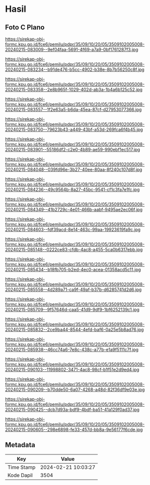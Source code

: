 # Hasil

## Foto C Plano

https://sirekap-obj-formc.kpu.go.id/fce6/pemilu/pdpr/35/09/10/20/05/3509102005008-20240215-083009--9ef04faa-5691-4f69-a7a9-0bf1761287f3.jpg

https://sirekap-obj-formc.kpu.go.id/fce6/pemilu/pdpr/35/09/10/20/05/3509102005008-20240215-083234--b91de476-b5cc-4902-b38e-8b7b56250c8f.jpg

https://sirekap-obj-formc.kpu.go.id/fce6/pemilu/pdpr/35/09/10/20/05/3509102005008-20240215-083358--2e8b965f-1029-402d-ab3a-1b4a6b125c52.jpg

https://sirekap-obj-formc.kpu.go.id/fce6/pemilu/pdpr/35/09/10/20/05/3509102005008-20240215-083557--1f2e63a5-b6da-45ea-87cf-d27953077366.jpg

https://sirekap-obj-formc.kpu.go.id/fce6/pemilu/pdpr/35/09/10/20/05/3509102005008-20240215-083750--79623b43-a449-43bf-a53d-269fca6f4b45.jpg

https://sirekap-obj-formc.kpu.go.id/fce6/pemilu/pdpr/35/09/10/20/05/3509102005008-20240215-083901--55186df2-c2e0-4b89-ae59-990ebf1ec517.jpg

https://sirekap-obj-formc.kpu.go.id/fce6/pemilu/pdpr/35/09/10/20/05/3509102005008-20240215-084048--039fd96e-3b27-40ee-80aa-8f240c107d8f.jpg

https://sirekap-obj-formc.kpu.go.id/fce6/pemilu/pdpr/35/09/10/20/05/3509102005008-20240215-084236--49c9564b-8a27-45bc-9541-cf1c3fa7e1fc.jpg

https://sirekap-obj-formc.kpu.go.id/fce6/pemilu/pdpr/35/09/10/20/05/3509102005008-20240215-084349--41b2729c-4e01-466b-aabf-9495ae2ec06f.jpg

https://sirekap-obj-formc.kpu.go.id/fce6/pemilu/pdpr/35/09/10/20/05/3509102005008-20240215-084603--fdf39acd-8e14-463c-99aa-19923619fa9c.jpg

https://sirekap-obj-formc.kpu.go.id/fce6/pemilu/pdpr/35/09/10/20/05/3509102005008-20240215-085148--0222ce83-cfdb-4ac8-a455-5ca0b6317ebb.jpg

https://sirekap-obj-formc.kpu.go.id/fce6/pemilu/pdpr/35/09/10/20/05/3509102005008-20240215-085434--b18fb705-b2ed-4ec0-acea-01358acd5c11.jpg

https://sirekap-obj-formc.kpu.go.id/fce6/pemilu/pdpr/35/09/10/20/05/3509102005008-20240215-085558--4d289a71-ca9f-49af-b37b-d6285741d2d6.jpg

https://sirekap-obj-formc.kpu.go.id/fce6/pemilu/pdpr/35/09/10/20/05/3509102005008-20240215-085709--9f57646d-caa5-41d9-9df9-1bf6252139c1.jpg

https://sirekap-obj-formc.kpu.go.id/fce6/pemilu/pdpr/35/09/10/20/05/3509102005008-20240215-085832--2ce9ba44-8544-4efd-baf6-0a25e5b8ad76.jpg

https://sirekap-obj-formc.kpu.go.id/fce6/pemilu/pdpr/35/09/10/20/05/3509102005008-20240215-085938--46cc74a6-7e8c-438c-a77b-e1a9f5111c7f.jpg

https://sirekap-obj-formc.kpu.go.id/fce6/pemilu/pdpr/35/09/10/20/05/3509102005008-20240215-090103--11998802-3471-4ac8-98cf-b1f51e2d9ed4.jpg

https://sirekap-obj-formc.kpu.go.id/fce6/pemilu/pdpr/35/09/10/20/05/3509102005008-20240215-090209--b70dde50-6a07-4268-a48d-82f36df9e03e.jpg

https://sirekap-obj-formc.kpu.go.id/fce6/pemilu/pdpr/35/09/10/20/05/3509102005008-20240215-090425--dcb7d93a-bdf9-4bdf-ba51-41a129f0ad37.jpg

https://sirekap-obj-formc.kpu.go.id/fce6/pemilu/pdpr/35/09/10/20/05/3509102005008-20240215-090605--298e6898-fe33-457d-bb8a-9e56177f6cde.jpg


## Metadata

| Key        | Value               |
| ---------- | ------------------- |
| Time Stamp | 2024-02-21 10:03:27 |
| Kode Dapil | 3504                |



